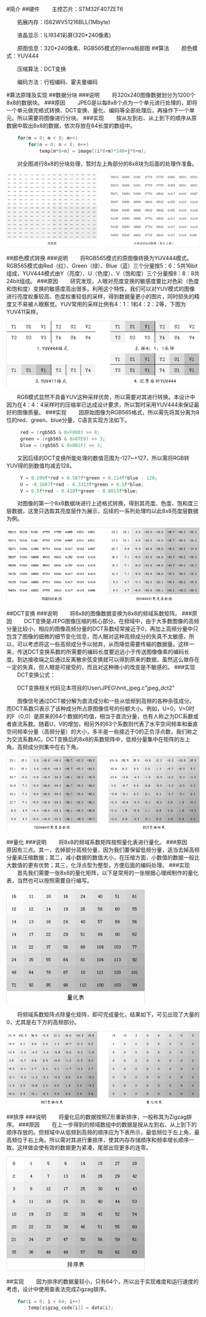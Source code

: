 #简介
##硬件
&emsp;&emsp;主控芯片：STM32F407ZET6

&emsp;&emsp;拓展内存：IS62WV51216BLL(1Mbyte)

&emsp;&emsp;液晶显示：ILI9341彩屏(320*240像素)

&emsp;&emsp;原图信息：320*240像素、RGB565模式的lenna局部图
##算法
&emsp;&emsp;颜色模式：YUV444

&emsp;&emsp;压缩算法：DCT变换

&emsp;&emsp;编码方法：行程编码、霍夫曼编码

#算法原理及实现
##数据分块
###说明
&emsp;&emsp;将320x240图像数据划分为1200个8x8的数据块。
###原因
&emsp;&emsp;JPEG是以每8x8个点为一个单元进行处理的，即将一个单元做完格式转换、DCT变换、量化、编码等全部处理后，再操作下一个单元。所以需要将图像进行分块。
###实现
&emsp;&emsp;按从左到右、从上到下的顺序从原数据中取出8x8的数据，依次存放在64长度的数组中。
```C
    for(m = 0; m < 8; m++)
        for(n = 0; n < 8; n++)
            temp[m*8+n] = image[(i*8+m)*240+j*8+n];
```
&emsp;&emsp;对全图进行8x8的分块处理，暂时左上角部分的8x8块为后面的处理作准备。

![Alt Text](https://github.com/HuffieWang/JPEG/blob/master/DATA/图11分块结果.png)

##颜色模式转换
###说明
&emsp;&emsp;将RGB565模式的原图像转换为YUV444模式。RGB565模式由Red（红）、Green（绿）、Blue（蓝）三个分量按5：6：5共16bit组成，YUV444模式由Y（亮度）、U（色度）、V（饱和度）三个分量按8：8：8共24bit组成。
###原因
&emsp;&emsp;研究发现，人眼对亮度变换的敏感度要比对色彩（色度和饱和度）变换的敏感度高出很多。利用这个特性，我们可以对YUV模式的图像进行亮度权重较高、色度权重较低的采样，得到数据量更小的图片，同时损失的精度又不易被人眼察觉。YUV常用的采样比例有4：1：1和4：2：2等，下图为YUV411采样。

![Alt Text](https://github.com/HuffieWang/JPEG/blob/master/DATA/图1格式转换.png)

&emsp;&emsp;RGB模式显然不具备YUV这种采样优势，所以需要对其进行转换。本设计中因为在4：4：4采样时的压缩率已达成设计要求，所以暂时采用YUV444来保证最好的图像质量。
###实现
&emsp;&emsp;因原始图像为RGB565格式，所以需先将其分离为8位的red、green、blue分量，C语言实现方法如下。
```C
     red = (rgb565 & 0xF800) >> 8;   
     green = (rgb565 & 0x07E0) >> 3;
     blue = (rgb565 & 0x001F) << 3;
```
&emsp;&emsp;又因后续的DCT变换所能处理的数值范围为-127~+127，所以需将RGB转YUV得的到数值均减去128。
```C
     Y = 0.299f*red + 0.587f*green + 0.114f*blue - 128; 
     U = -0.1687f*red - 0.3313f*green + 0.5f*blue;             
     V = 0.5f*red - 0.418f*green - 0.0813f*blue; 
```

&emsp;&emsp;对图像的第一个8x8数据块进行上述格式转换，得到其亮度、色度、饱和度三层数据，这里只选取其亮度层作为展示，后续的一系列处理均以此8x8亮度层数据为例。

![Alt Text](https://github.com/HuffieWang/JPEG/blob/master/DATA/图2格式转换结果.png)

##DCT变换
###说明
&emsp;&emsp;将8x8的图像数据变换为8x8的频域系数矩阵。
###原因
&emsp;&emsp;DCT变换是JEPG图像压缩的核心部分。在频域中，由于大多数图像的高频分量比较小，相应的图像高频分量的DCT系数经常接近于0，再加上高频分量中只包含了图像的细微的细节变化信息，而人眼对这种高频成分的失真不太敏感，所以，可以考虑将这一些高频成分予以抛弃，从而降低需要传输的数据量。这样一来，传送DCT变换系数的所需要的编码长度要远远小于传送图像像素的编码长度。到达接收端之后通过反离散余弦变换就可以得到原来的数据，虽然这么做存在一定的失真，但人眼是可接受的，而且对这种微小的改变是不敏感的。
###实现
&emsp;&emsp;DCT变换公式：

&emsp;&emsp;DCT变换相关代码见本项目的User\JPEG\hnit_jpeg.c\"jpeg_dct2"

&emsp;&emsp;图像信号通过DCT被分解为直流成分和一些从低频到高频的各种余弦成分。而DCT系数只表示了该种成分所占原图像信号的份额大小。例如，U=0，V=0时的F（0,0）是原来的64个数据的均值，相当于直流分量，也有人称之为DC系数或者直流系数。随着U，V的增加，相另外的63个系数则代表了水平空间频率和垂直空间频率分量（高频分量）的大小，多半是一些接近于0的正负浮点数，我们称之为交流系数AC。DCT变换后的8x8的系数矩阵中，低频分量集中在矩阵的左上角。高频成分则集中在右下角。

![Alt Text](https://github.com/HuffieWang/JPEG/blob/master/DATA/图3DCT变换结果.png)

##量化
###说明
&emsp;&emsp;将8x8的频域系数矩阵按照量化表进行量化。
###原因
&emsp;&emsp;原因有三点。其一，去掉部分高频分量，因为我们要保留低频分量，适当去掉高频分量来压缩数据；其二，减小数据的数值大小，在压缩方面，小数值的数据一般比大数值的更有优势；其三，化浮点型为整型，方便后面的编码处理。
###实现
&emsp;&emsp;首先我们需要一张8x8的量化矩阵，以下是常用的一张根据心理阀制作的量化表，当然也可以按照需要自行编写。

![Alt Text](https://github.com/HuffieWang/JPEG/blob/master/DATA/图9量化表.png)

&emsp;&emsp;将频域系数矩阵点除量化矩阵，即可完成量化，结果如下，可见出现了大量的0，尤其是右下方的高频部分。

![Alt Text](https://github.com/HuffieWang/JPEG/blob/master/DATA/图4量化结果.png)

##排序
###说明
&emsp;&emsp;将量化后的数据按照Z形重新排序，一般称其为Zigzag排序。
###原因
&emsp;&emsp;在上一步得到的频域数组中的数据是按从左到右、从上到下的顺序存放的。但频域中从低频到高频的顺序应为下表所示，最低频位于左上角，最高频位于右上角。所以需对其进行重排序，使其内存存储顺序和频率增长顺序一致。这样做会使有效的数据更为紧凑，尾部出现更多的连零。

![Alt Text](https://github.com/HuffieWang/JPEG/blob/master/DATA/图10排序表.png)

##实现
&emsp;&emsp;因为排序的数据量较小，只有64个，所以出于实现难度和运行速度的考虑，设计中使用查表法完成Zigzag排序。
```C
    for(i = 0; i < 64; i++)
        temp[zigzag_code[i]] = data[i]; 
```
